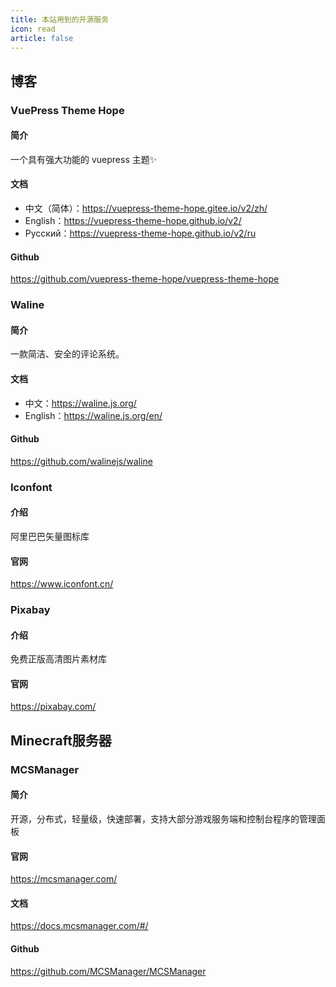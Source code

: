 ```yaml
---
title: 本站用到的开源服务
icon: read
article: false
---
```


## 博客
### VuePress Theme Hope
#### 简介
一个具有强大功能的 vuepress 主题✨

#### 文档
- 中文（简体）：https://vuepress-theme-hope.gitee.io/v2/zh/
- English：https://vuepress-theme-hope.github.io/v2/
- Русский：https://vuepress-theme-hope.github.io/v2/ru

#### Github
https://github.com/vuepress-theme-hope/vuepress-theme-hope

### Waline
#### 简介
一款简洁、安全的评论系统。

#### 文档
- 中文：https://waline.js.org/
- English：https://waline.js.org/en/

#### Github
https://github.com/walinejs/waline

### Iconfont
#### 介绍
阿里巴巴矢量图标库

#### 官网
https://www.iconfont.cn/

### Pixabay
#### 介绍
免费正版高清图片素材库

#### 官网
https://pixabay.com/

## Minecraft服务器
### MCSManager
#### 简介
开源，分布式，轻量级，快速部署，支持大部分游戏服务端和控制台程序的管理面板

#### 官网
https://mcsmanager.com/

#### 文档
https://docs.mcsmanager.com/#/

#### Github
https://github.com/MCSManager/MCSManager
